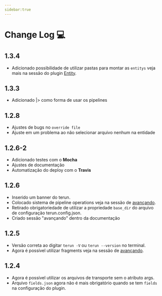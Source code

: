 ```yaml
---
sidebar:true
---
```


# Change Log :computer:

## 1.3.4
- Adicionado possibilidade de utilizar pastas para montar as `entitys` veja mais na sessão do plugin [Entity](./plugins.md).

## 1.3.3
- Adicionado |> como forma de usar os pipelines

## 1.2.8
- Ajustes de bugs no `override file`
- Ajuste em um problema ao não selecionar arquivo nenhum na entidade

## 1.2.6-2
- Adicionado testes com o **Mocha**
- Ajustes de documentação
- Automatização do deploy com o **Travis**

## 1.2.6
- Inserido um banner do terun.
- Colocado sistema de pipeline operations veja na  sessão de [avançando](./advanced.md).
- Retirado obrigatoriedade de utilizar a propriedade `base_dir` do arquivo de configuração terun.config.json.
- Criado sessão "avançando" dentro da documentação

## 1.2.5

- Versão correta ao digitar `terun -V` ou `terun --version` no terminal.
- Agora é possível utilizar fragments veja na  sessão de [avançando](./advanced.md).


## 1.2.4

- Agora é possível utilizar os arquivos de transporte sem o atributo args.
- Arquivo `fields.json` agora não é mais obrigatório quando se tem `fields` na configuração do plugin.